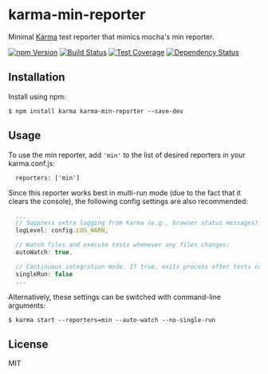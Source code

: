 # karma-min-reporter

Minimal [Karma][] test reporter that mimics mocha's min reporter.

[![npm Version][npm-badge]][npm]
[![Build Status][build-badge]][build-status]
[![Test Coverage][coverage-badge]][coverage-result]
[![Dependency Status][dep-badge]][dep-status]

## Installation

Install using npm:

    $ npm install karma karma-min-reporter --save-dev

## Usage

To use the min reporter, add `'min'` to the list of desired reporters in your
karma.conf.js:

```
  reporters: ['min']
```

Since this reporter works best in multi-run mode (due to the fact that it
clears the console), the following config settings are also recommended:

```js
  ...
  // Suppress extra logging from Karma (e.g., browser status messages):
  logLevel: config.LOG_WARN,

  // Watch files and execute tests whenever any files changes:
  autoWatch: true,

  // Continuous integration mode. If true, exits process after tests complete.
  singleRun: false
  ...
```

Alternatively, these settings can be switched with command-line arguments:

    $ karma start --reporters=min --auto-watch --no-single-run

## License

MIT

[build-badge]: https://img.shields.io/travis/jimf/karma-min-reporter/master.svg
[build-status]: https://travis-ci.org/jimf/karma-min-reporter
[npm-badge]: https://img.shields.io/npm/v/karma-min-reporter.svg
[npm]: https://www.npmjs.org/package/karma-min-reporter
[coverage-badge]: https://img.shields.io/coveralls/jimf/karma-min-reporter.svg
[coverage-result]: https://coveralls.io/r/jimf/karma-min-reporter
[dep-badge]: https://img.shields.io/david/jimf/karma-min-reporter.svg
[dep-status]: https://david-dm.org/jimf/karma-min-reporter
[Karma]: https://karma-runner.github.io
